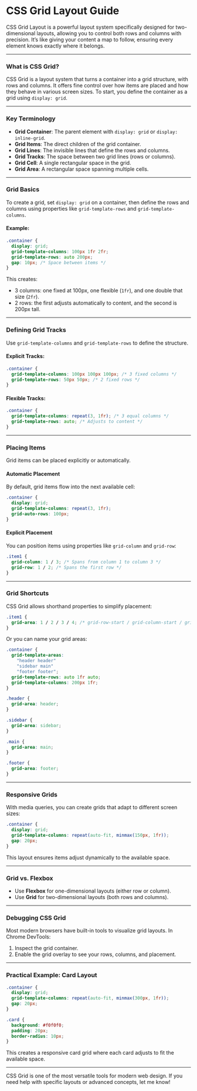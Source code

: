 # CSS Grid Layout Guide

CSS Grid Layout is a powerful layout system specifically designed for two-dimensional layouts, allowing you to control both rows and columns with precision. It’s like giving your content a map to follow, ensuring every element knows exactly where it belongs.

---

### What is CSS Grid?

CSS Grid is a layout system that turns a container into a grid structure, with rows and columns. It offers fine control over how items are placed and how they behave in various screen sizes. To start, you define the container as a grid using `display: grid`.

---

### Key Terminology

- **Grid Container**: The parent element with `display: grid` or `display: inline-grid`.
- **Grid Items**: The direct children of the grid container.
- **Grid Lines**: The invisible lines that define the rows and columns.
- **Grid Tracks**: The space between two grid lines (rows or columns).
- **Grid Cell**: A single rectangular space in the grid.
- **Grid Area**: A rectangular space spanning multiple cells.

---

### Grid Basics

To create a grid, set `display: grid` on a container, then define the rows and columns using properties like `grid-template-rows` and `grid-template-columns`.

#### Example:

```css
.container {
  display: grid;
  grid-template-columns: 100px 1fr 2fr;
  grid-template-rows: auto 200px;
  gap: 10px; /* Space between items */
}
```

This creates:

- 3 columns: one fixed at 100px, one flexible (`1fr`), and one double that size (`2fr`).
- 2 rows: the first adjusts automatically to content, and the second is 200px tall.

---

### Defining Grid Tracks

Use `grid-template-columns` and `grid-template-rows` to define the structure.

#### Explicit Tracks:

```css
.container {
  grid-template-columns: 100px 100px 100px; /* 3 fixed columns */
  grid-template-rows: 50px 50px; /* 2 fixed rows */
}
```

#### Flexible Tracks:

```css
.container {
  grid-template-columns: repeat(3, 1fr); /* 3 equal columns */
  grid-template-rows: auto; /* Adjusts to content */
}
```

---

### Placing Items

Grid items can be placed explicitly or automatically.

#### Automatic Placement

By default, grid items flow into the next available cell:

```css
.container {
  display: grid;
  grid-template-columns: repeat(3, 1fr);
  grid-auto-rows: 100px;
}
```

#### Explicit Placement

You can position items using properties like `grid-column` and `grid-row`:

```css
.item1 {
  grid-column: 1 / 3; /* Spans from column 1 to column 3 */
  grid-row: 1 / 2; /* Spans the first row */
}
```

---

### Grid Shortcuts

CSS Grid allows shorthand properties to simplify placement:

```css
.item1 {
  grid-area: 1 / 2 / 3 / 4; /* grid-row-start / grid-column-start / grid-row-end / grid-column-end */
}
```

Or you can name your grid areas:

```css
.container {
  grid-template-areas:
    "header header"
    "sidebar main"
    "footer footer";
  grid-template-rows: auto 1fr auto;
  grid-template-columns: 200px 1fr;
}

.header {
  grid-area: header;
}

.sidebar {
  grid-area: sidebar;
}

.main {
  grid-area: main;
}

.footer {
  grid-area: footer;
}
```

---

### Responsive Grids

With media queries, you can create grids that adapt to different screen sizes:

```css
.container {
  display: grid;
  grid-template-columns: repeat(auto-fit, minmax(150px, 1fr));
  gap: 20px;
}
```

This layout ensures items adjust dynamically to the available space.

---

### Grid vs. Flexbox

- Use **Flexbox** for one-dimensional layouts (either row or column).
- Use **Grid** for two-dimensional layouts (both rows and columns).

---

### Debugging CSS Grid

Most modern browsers have built-in tools to visualize grid layouts. In Chrome DevTools:

1. Inspect the grid container.
2. Enable the grid overlay to see your rows, columns, and placement.

---

### Practical Example: Card Layout

```css
.container {
  display: grid;
  grid-template-columns: repeat(auto-fit, minmax(300px, 1fr));
  gap: 20px;
}

.card {
  background: #f0f0f0;
  padding: 20px;
  border-radius: 10px;
}
```

This creates a responsive card grid where each card adjusts to fit the available space.

---

CSS Grid is one of the most versatile tools for modern web design. If you need help with specific layouts or advanced concepts, let me know!
